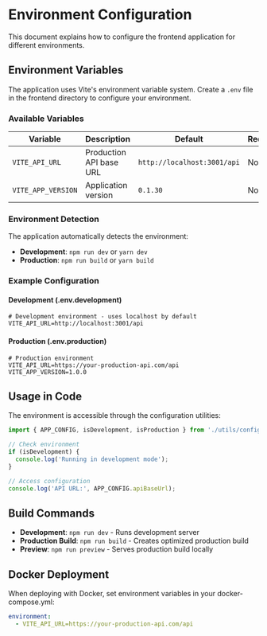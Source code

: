 # Environment Configuration

This document explains how to configure the frontend application for different environments.

## Environment Variables

The application uses Vite's environment variable system. Create a `.env` file in the frontend directory to configure your environment.

### Available Variables

| Variable | Description | Default | Required |
|----------|-------------|---------|----------|
| `VITE_API_URL` | Production API base URL | `http://localhost:3001/api` | No |
| `VITE_APP_VERSION` | Application version | `0.1.30` | No |

### Environment Detection

The application automatically detects the environment:

- **Development**: `npm run dev` or `yarn dev`
- **Production**: `npm run build` or `yarn build`

### Example Configuration

#### Development (.env.development)
```env
# Development environment - uses localhost by default
VITE_API_URL=http://localhost:3001/api
```

#### Production (.env.production)
```env
# Production environment
VITE_API_URL=https://your-production-api.com/api
VITE_APP_VERSION=1.0.0
```

## Usage in Code

The environment is accessible through the configuration utilities:

```typescript
import { APP_CONFIG, isDevelopment, isProduction } from './utils/config';

// Check environment
if (isDevelopment) {
  console.log('Running in development mode');
}

// Access configuration
console.log('API URL:', APP_CONFIG.apiBaseUrl);
```

## Build Commands

- **Development**: `npm run dev` - Runs development server
- **Production Build**: `npm run build` - Creates optimized production build
- **Preview**: `npm run preview` - Serves production build locally

## Docker Deployment

When deploying with Docker, set environment variables in your docker-compose.yml:

```yaml
environment:
  - VITE_API_URL=https://your-production-api.com/api
``` 